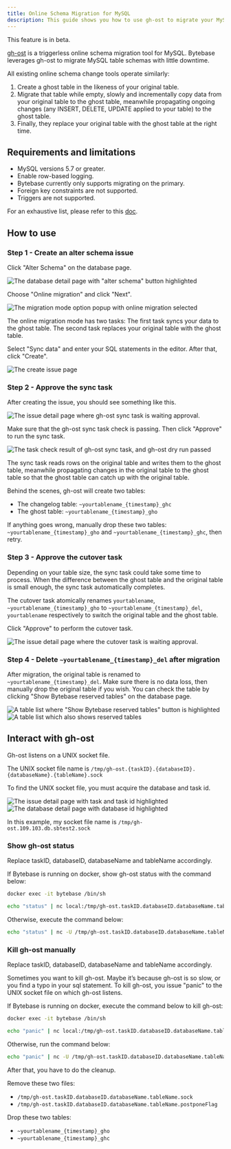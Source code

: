 ```yaml
---
title: Online Schema Migration for MySQL
description: This guide shows you how to use gh-ost to migrate your MySQL databases in Bytebase.
---
```


<HintBlock type="warning">

This feature is in beta.

</HintBlock>

[gh-ost](https://github.com/github/gh-ost) is a triggerless online schema migration tool for MySQL. Bytebase leverages gh-ost to migrate MySQL table schemas with little downtime.

All existing online schema change tools operate similarly:

1. Create a ghost table in the likeness of your original table.
1. Migrate that table while empty, slowly and incrementally copy data from your original table to the ghost table, meanwhile propagating ongoing changes (any INSERT, DELETE, UPDATE applied to your table) to the ghost table.
1. Finally, they replace your original table with the ghost table at the right time.

## Requirements and limitations

- MySQL versions 5.7 or greater.
- Enable row-based logging.
- Bytebase currently only supports migrating on the primary.
- Foreign key constraints are not supported.
- Triggers are not supported.

For an exhaustive list, please refer to this [doc](https://github.com/github/gh-ost/blob/master/doc/requirements-and-limitations.md).

## How to use

### Step 1 - Create an alter schema issue

Click "Alter Schema" on the database page.

![The database detail page with "alter schema" button highlighted](/content/docs/gh-ost-step-1-1.webp)

Choose "Online migration" and click "Next".

![The migration mode option popup with online migration selected](/content/docs/gh-ost-step-1-2.webp)

The online migration mode has two tasks: The first task syncs your data to the ghost table. The second task replaces your original table with the ghost table.

Select "Sync data" and enter your SQL statements in the editor. After that, click "Create".

![The create issue page](/content/docs/gh-ost-step-1-3.webp)

### Step 2 - Approve the sync task

After creating the issue, you should see something like this.

![The issue detail page where gh-ost sync task is waiting approval.](/content/docs/gh-ost-step-2-1.webp)

Make sure that the gh-ost sync task check is passing. Then click "Approve" to run the sync task.

![The task check result of gh-ost sync task, and gh-ost dry run passed](/content/docs/gh-ost-step-2-2.webp)

The sync task reads rows on the original table and writes them to the ghost table, meanwhile propagating changes in the original table to the ghost table so that the ghost table can catch up with the original table.

Behind the scenes, gh-ost will create two tables:

- The changelog table: `~yourtablename_{timestamp}_ghc`
- The ghost table: `~yourtablename_{timestamp}_gho`

If anything goes wrong, manually drop these two tables: `~yourtablename_{timestamp}_gho` and `~yourtablename_{timestamp}_ghc`, then retry.

### Step 3 - Approve the cutover task

Depending on your table size, the sync task could take some time to process. When the difference between the ghost table and the original table is small enough, the sync task automatically completes.

The cutover task atomically renames `yourtablename`, `~yourtablename_{timestamp}_gho` to `~yourtablename_{timestamp}_del`, `yourtablename` respectively to switch the original table and the ghost table.

Click "Approve" to perform the cutover task.

![The issue detail page where the cutover task is waiting approval.](/content/docs/gh-ost-step-3-1.webp)

### Step 4 - Delete `~yourtablename_{timestamp}_del` after migration

After migration, the original table is renamed to `~yourtablename_{timestamp}_del`. Make sure there is no data loss, then manually drop the original table if you wish. You can check the table by clicking "Show Bytebase reserved tables" on the database page.

![A table list where "Show Bytebase reserved tables" button is highlighted](/content/docs/gh-ost-step-4-1.webp)
![A table list which also shows reserved tables](/content/docs/gh-ost-step-4-2.webp)

## Interact with gh-ost

Gh-ost listens on a UNIX socket file.

The UNIX socket file name is `/tmp/gh-ost.{taskID}.{databaseID}.{databaseName}.{tableName}.sock`

To find the UNIX socket file, you must acquire the database and task id.

![The issue detail page with task and task id highlighted](/content/docs/gh-ost-step-5-1.webp)
![The database detail page with database id highlighted](/content/docs/gh-ost-step-5-2.webp)

In this example, my socket file name is `/tmp/gh-ost.109.103.db.sbtest2.sock`

### Show gh-ost status

<HintBlock type="info">

Replace taskID, databaseID, databaseName and tableName accordingly.

</HintBlock>

If Bytebase is running on docker, show gh-ost status with the command below:

```bash
docker exec -it bytebase /bin/sh
```

```bash
echo "status" | nc local:/tmp/gh-ost.taskID.databaseID.databaseName.tableName.sock
```

Otherwise, execute the command below:

```bash
echo "status" | nc -U /tmp/gh-ost.taskID.databaseID.databaseName.tableName.sock
```

### Kill gh-ost manually

<HintBlock type="info">

Replace taskID, databaseID, databaseName and tableName accordingly.

</HintBlock>

Sometimes you want to kill gh-ost. Maybe it’s because gh-ost is so slow, or you find a typo in your sql statement.
To kill gh-ost, you issue "panic" to the UNIX socket file on which gh-ost listens.

If Bytebase is running on docker, execute the command below to kill gh-ost:

```bash
docker exec -it bytebase /bin/sh
```

```bash
echo "panic" | nc local:/tmp/gh-ost.taskID.databaseID.databaseName.tableName.sock
```

Otherwise, run the command below:

```bash
echo "panic" | nc -U /tmp/gh-ost.taskID.databaseID.databaseName.tableName.sock
```

After that, you have to do the cleanup.

Remove these two files:

- `/tmp/gh-ost.taskID.databaseID.databaseName.tableName.sock`
- `/tmp/gh-ost.taskID.databaseID.databaseName.tableName.postponeFlag`

Drop these two tables:

- `~yourtablename_{timestamp}_gho`
- `~yourtablename_{timestamp}_ghc`

